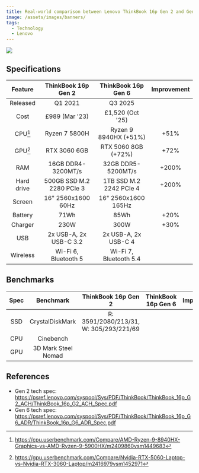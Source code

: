 ```yaml
---
title: Real-world comparison between Lenovo ThinkBook 16p Gen 2 and Gen 6
image: /assets/images/banners/
tags:
  - Technology
  - Lenovo
---
```


[![](/assets/images/2025/example-thumbnail.png)](/assets/images/2025/example.png)

## Specifications

|  Feature   |    ThinkBook 16p Gen 2    |   ThinkBook 16p Gen 6   | Improvement |
| :--------: | :-----------------------: | :---------------------: | :---------: |
|  Released  |          Q1 2021          |         Q3 2025         |             |
|    Cost    |      £989 (Mar '23)       |    £1,520 (Oct '25)     |             |
| CPU[^cpu]  |       Ryzen 7 5800H       |  Ryzen 9 8940HX (+51%)  |    +51%     |
| GPU[^gpu]  |       RTX 3060 6GB        |   RTX 5060 8GB (+72%)   |    +72%     |
|    RAM     |    16GB DDR4-3200MT/s     |   32GB DDR5-5200MT/s    |    +200%    |
| Hard drive | 500GB SSD M.2 2280 PCIe 3 | 1TB SSD M.2 2242 PCIe 4 |    +200%    |
|   Screen   |    16" 2560x1600 60Hz     |   16" 2560x1600 165Hz   |             |
|  Battery   |           71Wh            |          85Wh           |    +20%     |
|  Charger   |           230W            |          300W           |    +30%     |
|    USB     |  2x USB-A, 2x USB-C 3.2   |  2x USB-A, 2x USB-C 4   |             |
|  Wireless  |   Wi-Fi 6, Bluetooth 5    | Wi-Fi 7, Bluetooth 5.4  |             |

## Benchmarks

| Spec |      Benchmark      |          ThinkBook 16p Gen 2           | ThinkBook 16p Gen 6 | Improvement |
| :--: | :-----------------: | :------------------------------------: | :-----------------: | :---------: |
| SSD  |   CrystalDiskMark   | R: 3591/2080/213/31, W: 305/293/221/69 |                     |
| CPU  |      Cinebench      |
| GPU  | 3D Mark Steel Nomad |

## References

- Gen 2 tech spec: <https://psref.lenovo.com/syspool/Sys/PDF/ThinkBook/ThinkBook_16p_G2_ACH/ThinkBook_16p_G2_ACH_Spec.pdf>
- Gen 6 tech spec: <https://psref.lenovo.com/syspool/Sys/PDF/ThinkBook/ThinkBook_16p_G6_ADR/ThinkBook_16p_G6_ADR_Spec.pdf>

[^cpu]: <https://cpu.userbenchmark.com/Compare/AMD-Ryzen-9-8940HX-Graphics-vs-AMD-Ryzen-9-5900HX/m2409860vsm1449683>
[^gpu]: <https://gpu.userbenchmark.com/Compare/Nvidia-RTX-5060-Laptop-vs-Nvidia-RTX-3060-Laptop/m2416979vsm1452971>
